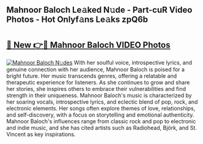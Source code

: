 ## Mahnoor Baloch Le𝚊ked N𝚞de - Part-cuR Video Photos - Hot Onlyf𝚊ns Le𝚊ks zpQ6b

# <h2><a href="http://ac11922.deff.icu/?id=Mahnoor+Baloch">🔗 New 👉🔴 Mahnoor Baloch VIDEO Photos</a></h2>

[![Mahnoor Baloch N𝚞des](https://i.imgur.com/rIISA9y.gif)](http://ac11922.deff.icu/?id=Mahnoor+Baloch)
With her soulful voice, introspective lyrics, and genuine connection with her audience, Mahnoor Baloch is poised for a bright future. Her music transcends genres, offering a relatable and therapeutic experience for listeners. As she continues to grow and share her stories, she inspires others to embrace their vulnerabilities and find strength in their uniqueness. Mahnoor Baloch's music is characterized by her soaring vocals, introspective lyrics, and eclectic blend of pop, rock, and electronic elements. Her songs often explore themes of love, relationships, and self-discovery, with a focus on storytelling and emotional authenticity. Mahnoor Baloch's influences range from classic rock and pop to electronic and indie music, and she has cited artists such as Radiohead, Björk, and St. Vincent as key inspirations.
